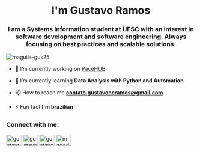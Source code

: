 <h1 align="center">I'm Gustavo Ramos</h1>
<h3 align="center">I am a Systems Information student at UFSC with an interest in software development and software engineering. Always focusing on best practices and scalable solutions.</h3>

<p align="left"> <img src="https://komarev.com/ghpvc/?username=maguila-gus25&label=Profile%20views&color=0e75b6&style=flat" alt="maguila-gus25" /> </p>

- 🔭 I’m currently working on [PaceHUB](https://github.com/maguila-gus25/PaceHUB)

- 🌱 I’m currently learning **Data Analysis with Python and Automation**

- 📫 How to reach me **contato.gustavohcramos@gmail.com**

- ⚡ Fun fact **I'm brazilian**

<h3 align="left">Connect with me:</h3>
<p align="left">
<a href="https://twitter.com/gustavramos25" target="blank"><img align="center" src="https://raw.githubusercontent.com/rahuldkjain/github-profile-readme-generator/master/src/images/icons/Social/twitter.svg" alt="gustavramos25" height="30" width="40" /></a>
<a href="https://linkedin.com/in/gustavo-ramos25" target="blank"><img align="center" src="https://raw.githubusercontent.com/rahuldkjain/github-profile-readme-generator/master/src/images/icons/Social/linked-in-alt.svg" alt="gustavo-ramos25" height="30" width="40" /></a>
<a href="https://instagram.com/gustavocramos" target="blank"><img align="center" src="https://raw.githubusercontent.com/rahuldkjain/github-profile-readme-generator/master/src/images/icons/Social/instagram.svg" alt="gustavocramos" height="30" width="40" /></a>
<a href="https://discord.gg/magodera_777" target="blank"><img align="center" src="https://raw.githubusercontent.com/rahuldkjain/github-profile-readme-generator/master/src/images/icons/Social/discord.svg" alt="magodera_777" height="30" width="40" /></a>
</p>
